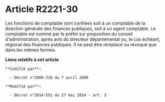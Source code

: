 # Article R2221-30

Les fonctions de comptable sont confiées soit à un comptable de la direction générale des finances publiques, soit à un agent
comptable. Le comptable est nommé par le préfet sur proposition du conseil d'administration, après avis du directeur
départemental ou, le cas échéant, régional des finances publiques. Il ne peut être remplacé ou révoqué que dans les mêmes
formes.

**Liens relatifs à cet article**

	**Codifié par**:

	  - Décret n°2000-318 du 7 avril 2000

	**Modifié par**:

	  - Décret n°2014-551 du 27 mai 2014 - art. 3

